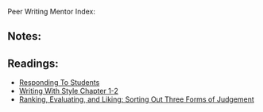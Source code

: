 Peer Writing Mentor Index:

## Notes:

## Readings:
* [Responding To Students](RespondingToStudentWriting.md)
* [Writing With Style Chapter 1-2](TrimbleWritingStyle.md)
* [Ranking, Evaluating, and Liking: Sorting Out Three Forms of Judgement](RankingEvaluatingLiking.md)
